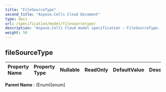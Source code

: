 ```yaml
---
title: "FileSourceType"
second_title: "Aspose.Cells Cloud Document"
type: docs
url: /specification/model/filesourcetype/
description: "Aspose.Cells Cloud model specification : FileSourceType. Effortlessly handle Excel and other spreadsheet documents with features like opening, generating, editing, splitting, merging, comparing, and converting."
weight: 50
---
```


## **fileSourceType**

 

| Property Name | Property Type | Nullable |  ReadOnly | DefaultValue | Description | 
| :- | :- | :- |:- |  :- | :- |

**Parent Name** : (Enum)[enum]

